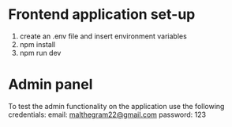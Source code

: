 # Frontend application set-up

1. create an .env file and insert environment variables
2. npm install
3. npm run dev

# Admin panel
To test the admin functionality on the application use the following credentials:
email: malthegram22@gmail.com
password: 123

